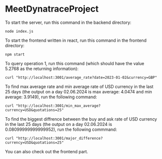 # MeetDynatraceProject
To start the server, run this command in the backend directory:

`node index.js`

To start the frontend written in react, run this command in the frontend directory:

`npm start`

To query operation 1, run this command (which should have the value 5.2768 as the returning information): 

`curl "http://localhost:3001/average_rate?date=2023-01-02&currency=GBP"`

To find max average rate and min average rate of USD currency in the last 25 days (the output on a day 02.06.2024 is max average: 4.0474 and min average: 3.9149), run the following command:

`curl "http://localhost:3001/min_max_average?currency=USD&quotations=25"`

To find the biggest diffrence between the buy and ask rate of USD currency in the last 25 days (the output on a day 02.06.2024 is 0.08099999999999952), run the following commmand:

`curl "http://localhost:3001/major_difference?currency=USD&quotations=25"`

You can also check out the frontend part.


